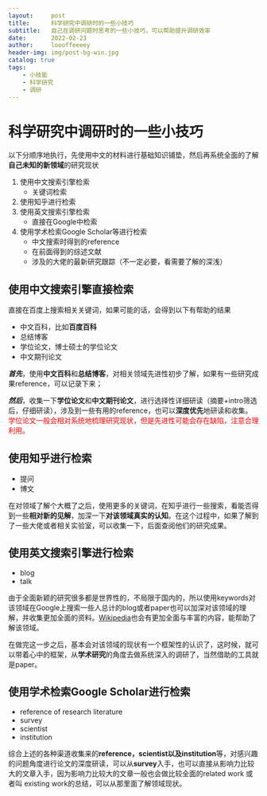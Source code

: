 ```yaml
---
layout:     post
title:      科学研究中调研时的一些小技巧
subtitle:   自己在调研问题时思考的一些小技巧，可以帮助提升调研效率
date:       2022-02-23
author:     loooffeeeey
header-img: img/post-bg-win.jpg
catalog: true
tags:
    - 小技能
    - 科学研究
    - 调研
---
```



# 科学研究中调研时的一些小技巧

以下分顺序地执行，先使用中文的材料进行基础知识铺垫，然后再系统全面的了解**自己未知的新领域**的研究现状

1. 使用中文搜索引擎检索
    - 关键词检索
2. 使用知乎进行检索
3. 使用英文搜索引擎检索
    - 直接在Google中检索
4. 使用学术检索Google Scholar等进行检索
    - 中文搜索时得到的reference
    - 在前面得到的综述文献
    - 涉及的大佬的最新研究跟踪（不一定必要，看需要了解的深浅）

## 使用中文搜索引擎直接检索

直接在百度上搜索相关关键词，如果可能的话，会得到以下有帮助的结果

- 中文百科，比如**百度百科**
- 总结博客
- 学位论文，博士硕士的学位论文
- 中文期刊论文

***首先***，使用**中文百科**和**总结博客**，对相关领域先进性初步了解，如果有一些研究成果reference，可以记录下来；

***然后***，收集一下**学位论文**和**中文期刊论文**，进行选择性详细研读（摘要+intro筛选后，仔细研读），涉及到一些有用的reference，也可以**深度优先**地研读和收集。<font color='red'> 学位论文一般会相对系统地梳理研究现状，但是先进性可能会存在缺陷，注意合理利用。 </font>

## 使用知乎进行检索

- 提问
- 博文

在对领域了解个大概了之后，使用更多的关键词，在知乎进行一些搜索，看能否得到一些**相对新的见解**，加深一下**对该领域真实的认知**。在这个过程中，如果了解到了一些大佬或者相关实验室，可以收集一下，后面查阅他们的研究成果。

## 使用英文搜索引擎进行检索

- blog
- talk

由于全面新颖的研究很多都是世界性的，不局限于国内的，所以使用keywords对该领域在Google上搜索一些人总计的blog或者paper也可以加深对该领域的理解，并收集更加全面的资料。[Wikipedia](https://en.wikipedia.org/wiki/Main_Page)也会有更加全面与丰富的内容，能帮助了解该领域。

在做完这一步之后，基本会对该领域的现状有一个框架性的认识了，这时候，就可以带着心中的框架，从**学术研究**的角度去做系统深入的调研了，当然借助的工具就是paper。

## 使用学术检索Google Scholar进行检索

- reference of research literature
- survey
- scientist
- institution

综合上述的各种渠道收集来的**reference，scientist以及institution**等，对感兴趣的问题角度进行论文的深度研读，可以从**survey**入手，也可以直接从影响力比较大的文章入手，因为影响力比较大的文章一般也会做比较全面的related work 或者叫 existing work的总结，可以从那里面了解领域现状。
